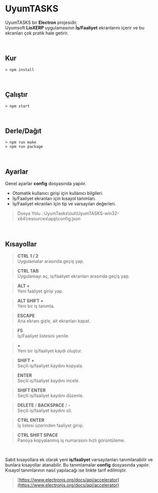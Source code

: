 # UyumTASKS

UyumTASKS bir **Electron** projesidir. <br>
Uyumsoft **LioXERP** uygulamasının **İş/Faaliyet** ekranlarını içerir ve bu ekranları çok pratik hale getirir.

<br>  

Kur
------------------
`> npm install`

<br>

Çalıştır
------------------
`> npm start`

<br>

Derle/Dağıt
------------------
`> npm run make`
<br>
`> npm run package`

<br>

Ayarlar
------------------
Genel ayarlar **config** dosyasında yapılır.

- Otomatik kullanıcı girişi için kullanıcı bilgileri.
- İş/Faaliyet ekranları için kısayol tanımları.
- İş/Faaliyet ekranları için tip ve varsayılan değerleri.

> Dosya Yolu : UyumTasks\out\UyumTASKS-win32-x64\resources\app\config.json

<br>

Kısayollar
------------------

> **CTRL 1 / 2**
> <br>
> Uygulamalar arasında geçiş yap.

> **CTRL TAB**
> <br>
> Uygulamayı aç, iş/faaliyet ekranları arasında geçiş yap.

> **ALT +**
> <br>
> Yeni faaliyet girişi yap.

> **ALT SHIFT +**
> <br>
> Yeni bir iş tanımla.

> **ESCAPE**
> <br>
> Ana ekranı gizle, alt ekranları kapat.

> **F5**
> <br>
> İş/Faaliyet listesini yenile.

> **+**
> <br>
> Yeni bir iş/faaliyet kaydı oluştur.

> **SHIFT +**
> <br>
> Seçili iş/faaliyet kaydını kopyala.

> **ENTER**
> <br>
> Seçili iş/faaliyet kaydını incele.

> **SHIFT ENTER**
> <br>
> Seçili iş/faaliyet kaydını düzenle.

> **DELETE** / **BACKSPACE** / **-** 
> <br>
> Seçili iş/faaliyet kaydını sil.

> **CTRL ENTER** 
> <br>
> İş listesi üzerinden faaliyet girişi.

> **CTRL SHIFT SPACE** 
> <br>
> Panoya kopyalanmış iş numarasını hızlı görüntüleme.

<br>


Sabit kısayollara ek olarak yeni **iş/faaliyet** varsayılanları tanımlanabilir ve bunlara kısayollar atanabilir.
Bu tanımlamalar **config** dosyasında yapılır. Kısayol tanımlarının nasıl yapılacağı ise linkte tarif edilmiştir.

> [https://www.electronjs.org/docs/api/accelerator](https://www.electronjs.org/docs/api/accelerator)



